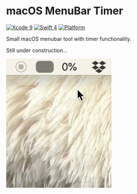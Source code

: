 # macOS MenuBar Timer

[![Xcode 9](https://img.shields.io/badge/Xcode-10-blue.svg)](https://developer.apple.com/xcode/)
[![Swift 4](https://img.shields.io/badge/Swift-4-blue.svg)](https://swift.org/)
[![Platform](https://img.shields.io/badge/platforms-macOS-blue.svg)](https://developer.apple.com/platforms/)

Small macOS menubar tool with timer functionality.

Still under construction...

![MenuBarTimer#1](https://github.com/gergelysanta/menubartimer/blob/master/Images/MenuBarTimer.gif "MenuBarTimer #1")
